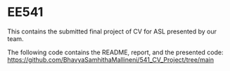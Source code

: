 # EE541
This contains the submitted final project of CV for ASL presented by our team.

The following code contains the README, report, and the presented code:
https://github.com/BhavyaSamhithaMallineni/541_CV_Project/tree/main
